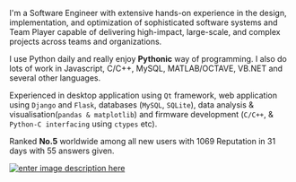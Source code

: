 I'm a Software Engineer with extensive hands-on experience in the design, implementation, and optimization of sophisticated software systems and Team Player capable of delivering high-impact, large-scale, and complex projects across teams and organizations.

I use Python daily and really enjoy **Pythonic** way of programming. I also do lots of work in Javascript, C/C++, MySQL, MATLAB/OCTAVE, VB.NET and several other languages.

Experienced in desktop application using `Qt` framework, web application using `Django` and `Flask`, databases (`MySQL`, `SQLite`), data analysis & visualisation(`pandas & matplotlib`) and firmware development (`C/C++`, & `Python-C interfacing` using `ctypes` etc).

Ranked **No.5** worldwide among all new users with 1069 Reputation in 31 days with 55 answers given.

[![enter image description here][1]][1]


  [1]: http://i.stack.imgur.com/df58J.png